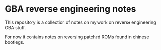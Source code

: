 # GBA reverse engineering notes

This repository is a collection of notes on my work on reverse engineering GBA stuff.

For now it contains notes on reversing patched ROMs found in chinese bootlegs.
